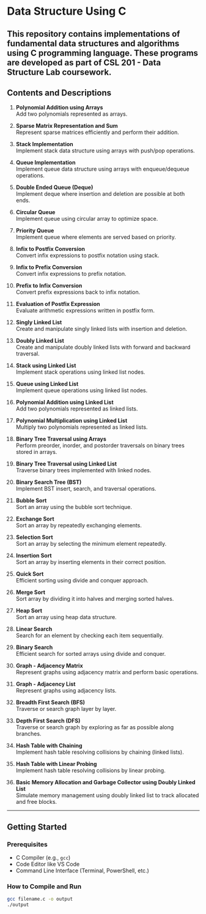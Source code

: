 # Data Structure Using C

This repository contains implementations of fundamental data structures and algorithms using C programming language. These programs are developed as part of **CSL 201 - Data Structure Lab** coursework.
---

## Contents and Descriptions

1. **Polynomial Addition using Arrays**  
   Add two polynomials represented as arrays.

2. **Sparse Matrix Representation and Sum**  
   Represent sparse matrices efficiently and perform their addition.

3. **Stack Implementation**  
   Implement stack data structure using arrays with push/pop operations.

4. **Queue Implementation**  
   Implement queue data structure using arrays with enqueue/dequeue operations.

5. **Double Ended Queue (Deque)**  
   Implement deque where insertion and deletion are possible at both ends.

6. **Circular Queue**  
   Implement queue using circular array to optimize space.

7. **Priority Queue**  
   Implement queue where elements are served based on priority.

8. **Infix to Postfix Conversion**  
   Convert infix expressions to postfix notation using stack.

9. **Infix to Prefix Conversion**  
   Convert infix expressions to prefix notation.

10. **Prefix to Infix Conversion**  
    Convert prefix expressions back to infix notation.

11. **Evaluation of Postfix Expression**  
    Evaluate arithmetic expressions written in postfix form.

12. **Singly Linked List**  
    Create and manipulate singly linked lists with insertion and deletion.

13. **Doubly Linked List**  
    Create and manipulate doubly linked lists with forward and backward traversal.

14. **Stack using Linked List**  
    Implement stack operations using linked list nodes.

15. **Queue using Linked List**  
    Implement queue operations using linked list nodes.

16. **Polynomial Addition using Linked List**  
    Add two polynomials represented as linked lists.

17. **Polynomial Multiplication using Linked List**  
    Multiply two polynomials represented as linked lists.

18. **Binary Tree Traversal using Arrays**  
    Perform preorder, inorder, and postorder traversals on binary trees stored in arrays.

19. **Binary Tree Traversal using Linked List**  
    Traverse binary trees implemented with linked nodes.

20. **Binary Search Tree (BST)**  
    Implement BST insert, search, and traversal operations.

21. **Bubble Sort**  
    Sort an array using the bubble sort technique.

22. **Exchange Sort**  
    Sort an array by repeatedly exchanging elements.

23. **Selection Sort**  
    Sort an array by selecting the minimum element repeatedly.

24. **Insertion Sort**  
    Sort an array by inserting elements in their correct position.

25. **Quick Sort**  
    Efficient sorting using divide and conquer approach.

26. **Merge Sort**  
    Sort array by dividing it into halves and merging sorted halves.

27. **Heap Sort**  
    Sort an array using heap data structure.

28. **Linear Search**  
    Search for an element by checking each item sequentially.

29. **Binary Search**  
    Efficient search for sorted arrays using divide and conquer.

30. **Graph - Adjacency Matrix**  
    Represent graphs using adjacency matrix and perform basic operations.

31. **Graph - Adjacency List**  
    Represent graphs using adjacency lists.

32. **Breadth First Search (BFS)**  
    Traverse or search graph layer by layer.

33. **Depth First Search (DFS)**  
    Traverse or search graph by exploring as far as possible along branches.

34. **Hash Table with Chaining**  
    Implement hash table resolving collisions by chaining (linked lists).

35. **Hash Table with Linear Probing**  
    Implement hash table resolving collisions by linear probing.

36. **Basic Memory Allocation and Garbage Collector using Doubly Linked List**  
    Simulate memory management using doubly linked list to track allocated and free blocks.

---

## Getting Started

### Prerequisites

- C Compiler (e.g., `gcc`)  
- Code Editor like VS Code  
- Command Line Interface (Terminal, PowerShell, etc.)

### How to Compile and Run

```bash
gcc filename.c -o output
./output
